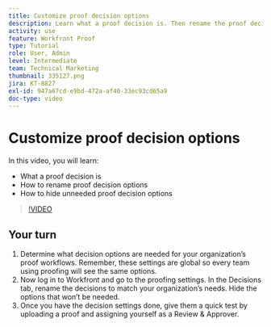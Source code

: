 ```yaml
---
title: Customize proof decision options
description: Learn what a proof decision is. Then rename the proof decision options and hide unneeded options in the proofing system setups.
activity: use
feature: Workfront Proof
type: Tutorial
role: User, Admin
level: Intermediate
team: Technical Marketing
thumbnail: 335127.png
jira: KT-8827
exl-id: 947a67cd-e9bd-472a-af40-33ec93cd65a9
doc-type: video
---
```

# Customize proof decision options

In this video, you will learn:

* What a proof decision is
* How to rename proof decision options  
* How to hide unneeded proof decision options

>[!VIDEO](https://video.tv.adobe.com/v/335127/?quality=12&learn=on)

## Your turn

1. Determine what decision options are needed for your organization’s proof workflows. Remember, these settings are global so every team using proofing will see the same options.
1. Now log in to Workfront and go to the proofing settings. In the Decisions tab, rename the decisions to match your organization’s needs. Hide the options that won’t be needed.
1. Once you have the decision settings done, give them a quick test by uploading a proof and assigning yourself as a Review & Approver.


<!--
Lean More URLs
-->
